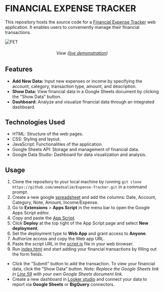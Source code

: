 # FINANCIAL EXPENSE TRACKER

This repository hosts the source code for a <a href="https://amedsalim.github.io/Expense-Tracker/">Financial Expense Tracker</a> web application. It enables users to conveniently manage their financial transactions.

![FET](https://github.com/amedsalim/Expense-Tracker/assets/126220185/fa74bf6a-59bd-4ee2-8fa0-17d6b42cdfc1)
<h6 align="center">View (<a href="https://amedsalim.github.io/Expense-Tracker/">live demonstration</a>)</h6>

## Features
- **Add New Data:** Input new expenses or income by specifying the account, category, transaction type, amount, and description.
- **Show Data:** View financial data in a Google Sheets document by clicking the "Show Data" button.
- **Dashboard:** Analyze and visualize financial data through an integrated dashboard.

## Technologies Used
- HTML: Structure of the web pages.
- CSS: Styling and layout.
- JavaScript: Functionalities of the application.
- Google Sheets API: Storage and management of financial data.
- Google Data Studio: Dashboard for data visualization and analysis.

## Usage
1. Clone the repository to your local machine by running `git clone https://github.com/amedsalim/Expense-Tracker.git` in a command prompt.
2. Create a new google [spreadsheet](https://docs.google.com/spreadsheets/u/0/?ec=asw-sheets-hero-goto) and add the columns: Date, Account, Category, Note, Amount, Income/Expense.
3. Go to **Extensions** > **Apps Script** in the menu bar to open the Google Apps Script editor.
4. Copy and paste the [App Script](AppsScript.js).
5. Click **Deploy** at the top right of the App Script page and select **New deployment**.
6. Set the deployment type to **Web App** and grant access to **Anyone**.
7. Authorize access and copy the Web app URL.
8. Paste the script URL in the [script.js](https://github.com/amedsalim/Expense-Tracker/blob/220ad13dc0b7492b21b323e886e7a43aa19f4814/assets/js/script.js#L6) file in your web browser.
9. Run [index.html](index.html) and start adding your financial transactions by filling out the form fields.

- Click the "Submit" button to add the transaction. To view your financial data, click the "Show Data" button. _Note: Replace the Google Sheets link in [Line 59](https://github.com/amedsalim/Expense-Tracker/blob/485e6c66240e63e37c4f38c8b5e06514f37e4996/index.html#L59) with your own Google Sheets document link._
- Create a new dashboard in <a href="https://lookerstudio.google.com/u/0/">Looker studio</a> and connect your data to report via **Google Sheets** or **BigQuery** connectors.
